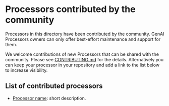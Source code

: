 # Processors contributed by the community

Processors in this directory have been contributed by the community. GenAI Processors owners can only offer best-effort maintenance and support for them.

We welcome contributions of new Processors that can be shared with the community. Please see [CONTRIBUTING.md](../../CONTRIBUTING.md) for the details. Alternatively you can keep your processor in your repository and add a link to the list below to increase visibility.

## List of contributed processors

 * [Processor name](processor.py): short description.
